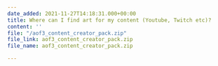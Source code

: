 ```yaml
---
date_added: 2021-11-27T14:18:31.000+00:00
title: Where can I find art for my content (Youtube, Twitch etc)?
content: ''
file: "/aof3_content_creator_pack.zip"
file_link: aof3_content_creator_pack.zip
file_name: aof3_content_creator_pack.zip

---
```

